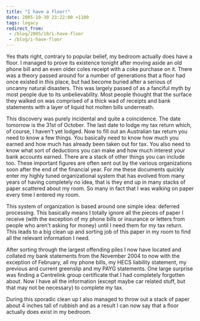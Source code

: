 ```yaml
---
title: "I have a floor!"
date: 2005-10-30 23:22:00 +1100
tags: legacy
redirect_from:
 - /blog/2005/10/i-have-floor
 - /blog/i-have-floor
---
```


Yes thats right, contrary to popular belief, my bedroom actually does have a floor. I managed to prove its existence tonight after moving aside an old phone bill and an even older coles receipt with a coke purchase on it. There was a theory passed around for a number of generations that a floor had once existed in this place, but had become buried after a serious of uncanny natural disasters. This was largely passed of as a fanciful myth by most people due to its unbelievability. Most people thought that the surface they walked on was comprised of a thick wad of receipts and bank statements with a layer of liquid hot molten bills underneath.



This discovery was purely incidental and quite a coincidence. The date tomorrow is the 31st of October. The last date to lodge my tax return which, of course, I haven't yet lodged. Now to fill out an Australian tax return you need to know a few things. You basically need to know how much you earned and how much has already been taken out for tax. You also need to know what sort of deductions you can make and how much interest your bank accounts earned. There are a stack of other things you can include too. These important figures are often sent out by the various organizations soon after the end of the financial year. For me these documents quickly enter my highly tuned organizational system that has evolved from many years of having completely no idea, that is they end up in many stacks of paper scattered about my room. So many in fact that I was walking on paper every time I entered my room.



This system of organization is based around one simple idea: deferred processing. This basically means I totally ignore all the pieces of paper I receive (with the exception of my phone bills or insurance or letters from people who aren't asking for money) until I need them for my tax return. This leads to a big clean up and sorting job of this paper in my room to find all the relevant information I need.



After sorting through the largest offending piles I now have located and collated my bank statements from the November 2004 to now with the exception of February, all my phone bills, my HECS liability statement, my previous and current greenslip and my PAYG statements. One large surprise was finding a Centrelink group certificate that I had completely forgotten about. Now I have all the information (except maybe car related stuff, but that may not be necessary) to complete my tax.



During this sporadic clean up I also managed to throw out a stack of paper about 4 inches tall of rubbish and as a result I can now say that a floor actually does exist in my bedroom.

